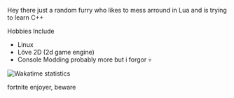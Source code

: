Hey there just a random furry who likes to mess arround in Lua and is trying to learn C++

Hobbies Include 
- Linux
- Löve 2D (2d game engine)
- Console Modding
probably more but i forgor 💀


![Wakatime statistics](https://github-readme-stats.vercel.app/api/wakatime?username=AM7999&compat=true&theme=radical)









fortnite enjoyer, beware
